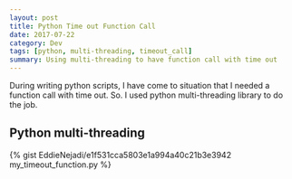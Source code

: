 ```yaml
---
layout: post
title: Python Time out Function Call
date: 2017-07-22
category: Dev
tags: [python, multi-threading, timeout_call]
summary: Using multi-threading to have function call with time out
---
```


During writing python scripts, I have come to situation that I needed a function call with time out. So. I used python multi-threading library to do the job.

## Python multi-threading

{% gist EddieNejadi/e1f531cca5803e1a994a40c21b3e3942 my_timeout_function.py %}